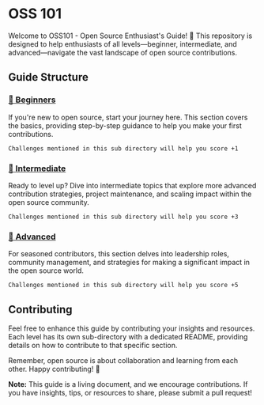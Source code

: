 # OSS 101

Welcome to OSS101 - Open Source Enthusiast's Guide! 🚀 This repository is designed to help enthusiasts of all levels—beginner, intermediate, and advanced—navigate the vast landscape of open source contributions.

## Guide Structure
<!--<img align="right" height="560" src="https://github.com/NebulaTris/oss101/assets/94922914/5cedaf81-e146-4ca7-854c-cb3148ced5cb">-->

### [🌱 Beginners](Beginner/)
If you're new to open source, start your journey here. This section covers the basics, providing step-by-step guidance to help you make your first contributions.

``Challenges mentioned in this sub directory will help you score +1`` 

### [🚀 Intermediate](Intermediate/)
Ready to level up? Dive into intermediate topics that explore more advanced contribution strategies, project maintenance, and scaling impact within the open source community.

``Challenges mentioned in this sub directory will help you score +3``  

### [🌟 Advanced](Advanced/)
For seasoned contributors, this section delves into leadership roles, community management, and strategies for making a significant impact in the open source world.

``Challenges mentioned in this sub directory will help you score +5``

## Contributing

Feel free to enhance this guide by contributing your insights and resources. Each level has its own sub-directory with a dedicated README, providing details on how to contribute to that specific section.

Remember, open source is about collaboration and learning from each other. Happy contributing! 🎉

**Note:** This guide is a living document, and we encourage contributions. If you have insights, tips, or resources to share, please submit a pull request!
